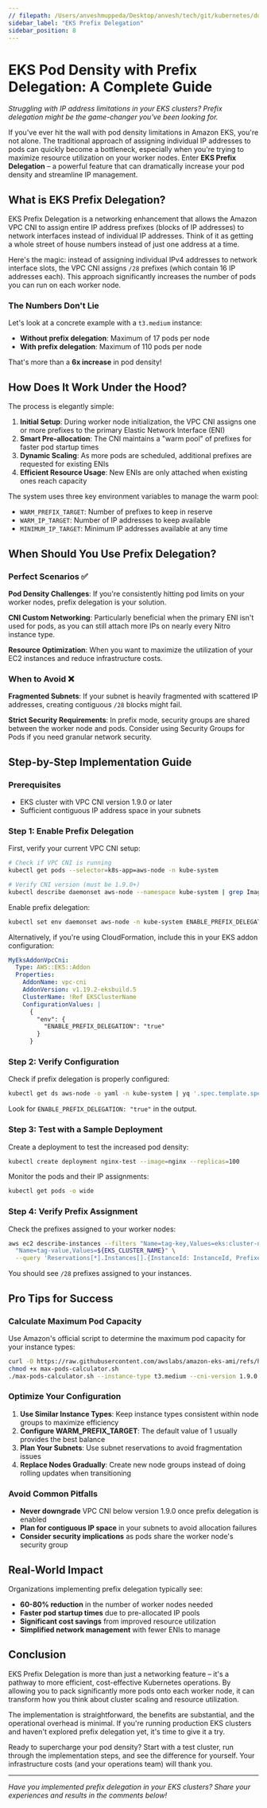 ```yaml
---
// filepath: /Users/anveshmuppeda/Desktop/anvesh/tech/git/kubernetes/docs/eks/008-prefix-delegation.md
sidebar_label: "EKS Prefix Delegation"
sidebar_position: 8
---  
```


# EKS Pod Density with Prefix Delegation: A Complete Guide

*Struggling with IP address limitations in your EKS clusters? Prefix delegation might be the game-changer you've been looking for.*

If you've ever hit the wall with pod density limitations in Amazon EKS, you're not alone. The traditional approach of assigning individual IP addresses to pods can quickly become a bottleneck, especially when you're trying to maximize resource utilization on your worker nodes. Enter **EKS Prefix Delegation** – a powerful feature that can dramatically increase your pod density and streamline IP management.



## What is EKS Prefix Delegation?

EKS Prefix Delegation is a networking enhancement that allows the Amazon VPC CNI to assign entire IP address prefixes (blocks of IP addresses) to network interfaces instead of individual IP addresses. Think of it as getting a whole street of house numbers instead of just one address at a time.

Here's the magic: instead of assigning individual IPv4 addresses to network interface slots, the VPC CNI assigns `/28` prefixes (which contain 16 IP addresses each). This approach significantly increases the number of pods you can run on each worker node.

### The Numbers Don't Lie

Let's look at a concrete example with a `t3.medium` instance:
- **Without prefix delegation**: Maximum of 17 pods per node
- **With prefix delegation**: Maximum of 110 pods per node

That's more than a **6x increase** in pod density!

## How Does It Work Under the Hood?

The process is elegantly simple:

1. **Initial Setup**: During worker node initialization, the VPC CNI assigns one or more prefixes to the primary Elastic Network Interface (ENI)
2. **Smart Pre-allocation**: The CNI maintains a "warm pool" of prefixes for faster pod startup times
3. **Dynamic Scaling**: As more pods are scheduled, additional prefixes are requested for existing ENIs
4. **Efficient Resource Usage**: New ENIs are only attached when existing ones reach capacity

The system uses three key environment variables to manage the warm pool:
- `WARM_PREFIX_TARGET`: Number of prefixes to keep in reserve
- `WARM_IP_TARGET`: Number of IP addresses to keep available
- `MINIMUM_IP_TARGET`: Minimum IP addresses available at any time

## When Should You Use Prefix Delegation?

### Perfect Scenarios ✅

**Pod Density Challenges**: If you're consistently hitting pod limits on your worker nodes, prefix delegation is your solution.

**CNI Custom Networking**: Particularly beneficial when the primary ENI isn't used for pods, as you can still attach more IPs on nearly every Nitro instance type.

**Resource Optimization**: When you want to maximize the utilization of your EC2 instances and reduce infrastructure costs.

### When to Avoid ❌

**Fragmented Subnets**: If your subnet is heavily fragmented with scattered IP addresses, creating contiguous `/28` blocks might fail.

**Strict Security Requirements**: In prefix mode, security groups are shared between the worker node and pods. Consider using Security Groups for Pods if you need granular network security.

## Step-by-Step Implementation Guide

### Prerequisites
- EKS cluster with VPC CNI version 1.9.0 or later
- Sufficient contiguous IP address space in your subnets

### Step 1: Enable Prefix Delegation

First, verify your current VPC CNI setup:

```bash
# Check if VPC CNI is running
kubectl get pods --selector=k8s-app=aws-node -n kube-system

# Verify CNI version (must be 1.9.0+)
kubectl describe daemonset aws-node --namespace kube-system | grep Image | cut -d "/" -f 2
```

Enable prefix delegation:

```bash
kubectl set env daemonset aws-node -n kube-system ENABLE_PREFIX_DELEGATION=true
```

Alternatively, if you're using CloudFormation, include this in your EKS addon configuration:

```yaml
MyEksAddonVpcCni:
  Type: AWS::EKS::Addon
  Properties:
    AddonName: vpc-cni
    AddonVersion: v1.19.2-eksbuild.5
    ClusterName: !Ref EKSClusterName
    ConfigurationValues: |
      {
        "env": {
          "ENABLE_PREFIX_DELEGATION": "true"
        }
      }
```

### Step 2: Verify Configuration

Check if prefix delegation is properly configured:

```bash
kubectl get ds aws-node -o yaml -n kube-system | yq '.spec.template.spec.containers[].env'
```

Look for `ENABLE_PREFIX_DELEGATION: "true"` in the output.

### Step 3: Test with a Sample Deployment

Create a deployment to test the increased pod density:

```bash
kubectl create deployment nginx-test --image=nginx --replicas=100
```

Monitor the pods and their IP assignments:

```bash
kubectl get pods -o wide
```

### Step 4: Verify Prefix Assignment

Check the prefixes assigned to your worker nodes:

```bash
aws ec2 describe-instances --filters "Name=tag-key,Values=eks:cluster-name" \
  "Name=tag-value,Values=${EKS_CLUSTER_NAME}" \
  --query 'Reservations[*].Instances[].{InstanceId: InstanceId, Prefixes: NetworkInterfaces[].Ipv4Prefixes[]}'
```

You should see `/28` prefixes assigned to your instances.

## Pro Tips for Success

### Calculate Maximum Pod Capacity

Use Amazon's official script to determine the maximum pod capacity for your instance types:

```bash
curl -O https://raw.githubusercontent.com/awslabs/amazon-eks-ami/refs/heads/main/templates/al2/runtime/max-pods-calculator.sh
chmod +x max-pods-calculator.sh
./max-pods-calculator.sh --instance-type t3.medium --cni-version 1.9.0 --cni-prefix-delegation-enabled
```

### Optimize Your Configuration

1. **Use Similar Instance Types**: Keep instance types consistent within node groups to maximize efficiency
2. **Configure WARM_PREFIX_TARGET**: The default value of 1 usually provides the best balance
3. **Plan Your Subnets**: Use subnet reservations to avoid fragmentation issues
4. **Replace Nodes Gradually**: Create new node groups instead of doing rolling updates when transitioning

### Avoid Common Pitfalls

- **Never downgrade** VPC CNI below version 1.9.0 once prefix delegation is enabled
- **Plan for contiguous IP space** in your subnets to avoid allocation failures
- **Consider security implications** as pods share the worker node's security group

## Real-World Impact

Organizations implementing prefix delegation typically see:
- **60-80% reduction** in the number of worker nodes needed
- **Faster pod startup times** due to pre-allocated IP pools
- **Significant cost savings** from improved resource utilization
- **Simplified network management** with fewer ENIs to manage

## Conclusion

EKS Prefix Delegation is more than just a networking feature – it's a pathway to more efficient, cost-effective Kubernetes operations. By allowing you to pack significantly more pods onto each worker node, it can transform how you think about cluster scaling and resource utilization.

The implementation is straightforward, the benefits are substantial, and the operational overhead is minimal. If you're running production EKS clusters and haven't explored prefix delegation yet, it's time to give it a try.

Ready to supercharge your pod density? Start with a test cluster, run through the implementation steps, and see the difference for yourself. Your infrastructure costs (and your operations team) will thank you.

---

*Have you implemented prefix delegation in your EKS clusters? Share your experiences and results in the comments below!*